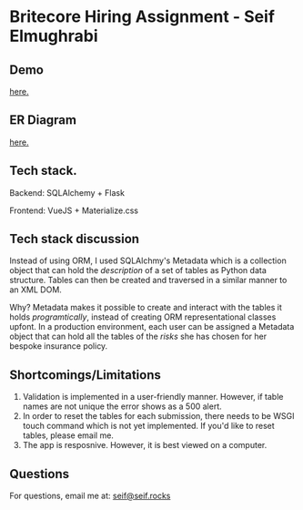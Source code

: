 # Britecore Hiring Assignment - Seif Elmughrabi

## Demo
[here.](https://brightcoreassignment.pythonanywhere.com/)

## ER Diagram
[here.](https://docs.google.com/drawings/d/1-Jn1S1-FXbYzKDbg8uk2qdep7qzh9Z4MBR3wGt4HD4Q/edit?usp=sharing)

## Tech stack.

Backend:
SQLAlchemy + Flask

Frontend:
VueJS + Materialize.css

## Tech stack discussion
Instead of using ORM, I used SQLAlchmy's Metadata which is a collection object that can hold the *description* of a set of tables as Python
data structure. Tables can then be created and traversed in a similar manner to an XML DOM.

Why?
Metadata makes it possible to create and interact with the tables it holds *programtically*, instead of creating ORM representational classes
upfont.
In a production environment, each user can be assigned a Metadata object that can hold all the tables of the *risks* she has chosen for her
bespoke insurance policy.

## Shortcomings/Limitations
1. Validation is implemented in a user-friendly manner. However, if table names are not unique the error shows as a 500 alert.
1. In order to reset the tables for each submission, there needs to be WSGI touch command which is not yet implemented. If you'd like to reset
tables, please email me.
2. The app is resposnive. However, it is best viewed on a computer.

## Questions
For questions, email me at: [seif@seif.rocks](mailto:seif@seif.rocks) 
